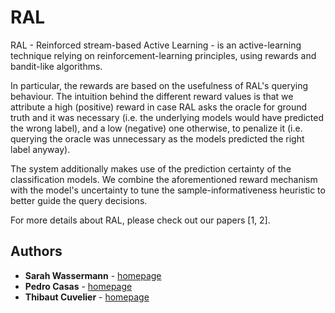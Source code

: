 # RAL
RAL - Reinforced stream-based Active Learning - is an active-learning technique relying on reinforcement-learning principles, using rewards and bandit-like algorithms.

In particular, the rewards are based on the usefulness of RAL's querying behaviour. The intuition behind the different reward values is that we attribute a high (positive) reward in case RAL asks the oracle for ground truth and it was necessary (i.e. the underlying models would have predicted the wrong label), and a low (negative) one otherwise, to penalize it (i.e. querying the oracle was unnecessary as the models predicted the right label anyway).

The system additionally makes use of the prediction certainty of the classification models. We combine the aforementioned reward mechanism
with the model's uncertainty to tune the sample-informativeness heuristic to better guide the query decisions.

For more details about RAL, please check out our papers [1, 2].

Authors
-------
* **Sarah Wassermann** - [homepage](http://wassermann.lu)
* **Pedro Casas** - [homepage](http://pcasas.info/)
* **Thibaut Cuvelier** - [homepage](http://www.tcuvelier.be/)
